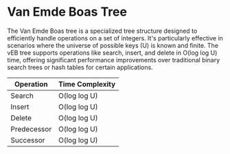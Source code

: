 # Van Emde Boas Tree

The Van Emde Boas tree is a specialized tree structure designed to efficiently handle operations on a set of integers. It's particularly effective in scenarios where the universe of possible keys (U) is known and finite. The vEB tree supports operations like search, insert, and delete in O(log log U) time, offering significant performance improvements over traditional binary search trees or hash tables for certain applications.

| Operation   | Time Complexity    |
|-------------|--------------------|
| Search      | O(log log U)       |
| Insert      | O(log log U)       |
| Delete      | O(log log U)       |
| Predecessor | O(log log U)       |
| Successor   | O(log log U)       |
